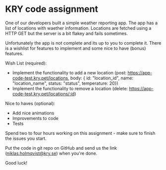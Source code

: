 # KRY code assignment
One of our developers built a simple weather reporting app. The app has a list of locations with waether information. Locations are fetched using a HTTP GET but the server is a bit flakey and fails sometimes. 

Unfortunately the app is not complete and its up to you to complete it. There is a wishlist for features to implement and some nice to have (bonus) features. 

Wish List (required):

- Implement the functionality to add a new location (post: https://app-code-test.kry.pet/locations, body: { id: "location_id",
name: "location_name", status: "status", temperature: 20}) 
- Implement the functionality to remove a location (delete: https://app-code-test.kry.pet/locations/:id)

Nice to haves (optional):

- Add nice animations
- Improvements to code
- Tests

Spend two to four hours working on this assignment - make sure to finish the issues you start.

Put the code in git repo on GitHub and send us the link (niklas.holmqvist@kry.se) when you're done. 

Good luck!
